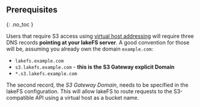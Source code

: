 ## Prerequisites

{: .no_toc }

Users that require S3 access using [virtual host addressing](https://docs.aws.amazon.com/AmazonS3/latest/userguide/VirtualHosting.html) will require three DNS records **pointing at your lakeFS server**.
A good convention for those will be, assuming you already own the domain `example.com`:
* `lakefs.example.com`
* `s3.lakefs.example.com` - **this is the S3 Gateway explicit Domain**
* `*.s3.lakefs.example.com`

The second record, the *S3 Gateway Domain*, needs to be specified in the lakeFS configuration.
This will allow lakeFS to route requests to the S3-compatible API using a virtual host as a bucket name.

